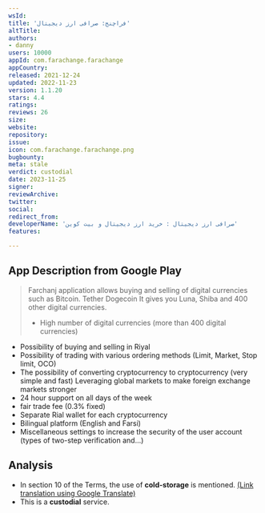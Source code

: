 ```yaml
---
wsId: 
title: 'فراچنج: صرافی ارز دیجیتال'
altTitle: 
authors:
- danny
users: 10000
appId: com.farachange.farachange
appCountry: 
released: 2021-12-24
updated: 2022-11-23
version: 1.1.20
stars: 4.4
ratings: 
reviews: 26
size: 
website: 
repository: 
issue: 
icon: com.farachange.farachange.png
bugbounty: 
meta: stale
verdict: custodial
date: 2023-11-25
signer: 
reviewArchive: 
twitter: 
social: 
redirect_from: 
developerName: 'صرافی ارز دیجیتال : خرید ارز دیجیتال و بیت کوین'
features: 

---
```


## App Description from Google Play

> Farchanj application allows buying and selling of digital currencies such as Bitcoin. Tether Dogecoin It gives you Luna, Shiba and 400 other digital currencies.
>
> - High number of digital currencies (more than 400 digital currencies)
- Possibility of buying and selling in Riyal
- Possibility of trading with various ordering methods (Limit, Market, Stop limit, OCO)
- The possibility of converting cryptocurrency to cryptocurrency (very simple and fast)
Leveraging global markets to make foreign exchange markets stronger
- 24 hour support on all days of the week
- fair trade fee (0.3% fixed)
- Separate Rial wallet for each cryptocurrency
- Bilingual platform (English and Farsi)
- Miscellaneous settings to increase the security of the user account (types of two-step verification and...)

## Analysis

- In section 10 of the Terms, the use of **cold-storage** is mentioned. [(Link translation using Google Translate)](https://farachange-ir.translate.goog/terms/?_x_tr_sl=tr&_x_tr_tl=en&_x_tr_hl=en&_x_tr_pto=wapp&_x_tr_hist=true)
- This is a **custodial** service.
